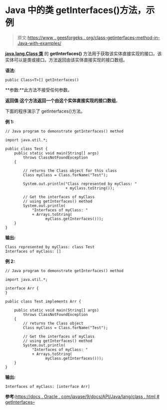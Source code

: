 # Java 中的类 getInterfaces()方法，示例

> 原文:[https://www . geesforgeks . org/class-getinterfaces-method-in-Java-with-examples/](https://www.geeksforgeeks.org/class-getinterfaces-method-in-java-with-examples/)

**[java.lang.Class 类](https://www.geeksforgeeks.org/java-lang-class-class-java-set-1/)** 的 **getInterfaces()** 方法用于获取该实体直接实现的接口。该实体可以是类或接口。方法返回由该实体直接实现的接口数组。

**语法:**

```
public Class<T>[] getInterfaces()

```

**参数:**此方法不接受任何参数。

**返回值:**这个方法返回一个由这个实体直接实现的接口**数组**。

下面的程序演示了 getInterfaces()方法。

**例 1:**

```
// Java program to demonstrate getInterfaces() method

import java.util.*;

public class Test {
    public static void main(String[] args)
        throws ClassNotFoundException
    {

        // returns the Class object for this class
        Class myClass = Class.forName("Test");

        System.out.println("Class represented by myClass: "
                           + myClass.toString());

        // Get the interfaces of myClass
        // using getInterfaces() method
        System.out.println(
            "Interfaces of myClass: "
            + Arrays.toString(
                  myClass.getInterfaces()));
    }
}
```

**输出:**

```
Class represented by myClass: class Test
Interfaces of myClass: []

```

**例 2:**

```
// Java program to demonstrate getInterfaces() method

import java.util.*;

interface Arr {
}

public class Test implements Arr {

    public static void main(String[] args)
        throws ClassNotFoundException
    {
        // returns the Class object
        Class myClass = Class.forName("Test");

        // Get the interfaces of myClass
        // using getInterfaces() method
        System.out.println(
            "Interfaces of myClass: "
            + Arrays.toString(
                  myClass.getInterfaces()));
    }
}
```

**输出:**

```
Interfaces of myClass: [interface Arr]

```

**参考:**[https://docs . Oracle . com/javase/9/docs/API/Java/lang/class . html # getInterfaces–](https://docs.oracle.com/javase/9/docs/api/java/lang/Class.html#getInterfaces--)
